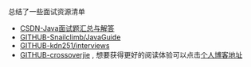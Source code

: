 总结了一些面试资源清单
<!--more-->

- [CSDN-Java面试题汇总与解答](https://blog.csdn.net/u010697681/article/details/79414112#_1547)
- [GITHUB-Snailclimb/JavaGuide](https://github.com/Snailclimb/JavaGuide)
- [GITHUB-kdn251/interviews](https://github.com/kdn251/interviews/blob/master/README-zh-cn.md)
- [GITHUB-crossoverjie](https://github.com/crossoverJie/JCSprout) , 想要获得更好的阅读体验可以点击[个人博客地址](https://crossoverjie.top/JCSprout/#/)